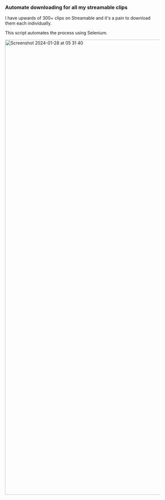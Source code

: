 ### Automate downloading for all my streamable clips

I have upwards of 300+ clips on Streamable and it's a pain to download them each individually.

This script automates the process using Selenium.

<img width="1478" alt="Screenshot 2024-01-28 at 05 31 40" src="https://github.com/Vxtr10/Web-Scrape-Streamable/assets/92300002/67944197-a33d-4126-b2f0-445dde5bd99b">
